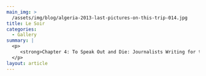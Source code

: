```yaml
---
main_img: >
  /assets/img/blog/algeria-2013-last-pictures-on-this-trip-014.jpg
title: Le Soir
categories:
  - Gallery
summary: |
  <p>
  	 <strong>Chapter 4: To Speak Out and Die: Journalists Writing for their Lives</strong> - Here I am at the offices of Le Soir d'Algérie in July 2013, honored to be holding the newspaper's archives from February 1996 which were kindly shared with me by the paper's staff.
  </p>
layout: article
---
```





